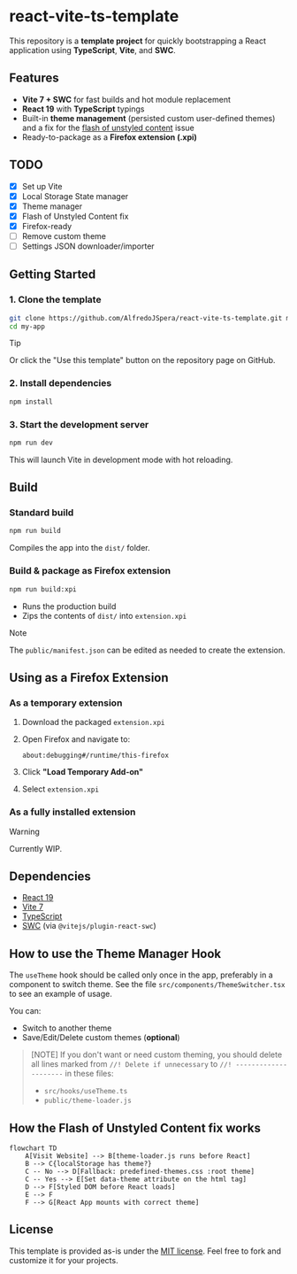 # react-vite-ts-template

This repository is a **template project** for quickly bootstrapping a React application using **TypeScript**, **Vite**, and **SWC**.

## Features

-   **Vite 7 + SWC** for fast builds and hot module replacement
-   **React 19** with **TypeScript** typings
-   Built-in **theme management** (persisted custom user-defined themes) and a fix for the [flash of unstyled content](https://en.wikipedia.org/wiki/Flash_of_unstyled_content) issue
-   Ready-to-package as a **Firefox extension (.xpi)**

## TODO

-   [x] Set up Vite
-   [x] Local Storage State manager
-   [x] Theme manager
-   [x] Flash of Unstyled Content fix
-   [x] Firefox-ready
-   [ ] Remove custom theme
-   [ ] Settings JSON downloader/importer

## Getting Started

### 1. Clone the template

```bash
git clone https://github.com/AlfredoJSpera/react-vite-ts-template.git my-app
cd my-app
```

> [!TIP]
> Or click the "Use this template" button on the repository page on GitHub.

### 2. Install dependencies

```bash
npm install
```

### 3. Start the development server

```bash
npm run dev
```

This will launch Vite in development mode with hot reloading.

## Build

### Standard build

```bash
npm run build
```

Compiles the app into the `dist/` folder.

### Build & package as Firefox extension

```bash
npm run build:xpi
```

-   Runs the production build
-   Zips the contents of `dist/` into `extension.xpi`

> [!NOTE]
> The `public/manifest.json` can be edited as needed to create the extension.

## Using as a Firefox Extension

### As a temporary extension

1. Download the packaged `extension.xpi`
2. Open Firefox and navigate to:

    ```
    about:debugging#/runtime/this-firefox
    ```

3. Click **"Load Temporary Add-on"**
4. Select `extension.xpi`

### As a fully installed extension

> [!WARNING]
> Currently WIP.

## Dependencies

-   [React 19](https://react.dev/)
-   [Vite 7](https://vitejs.dev/)
-   [TypeScript](https://www.typescriptlang.org/)
-   [SWC](https://swc.rs/) (via `@vitejs/plugin-react-swc`)

## How to use the Theme Manager Hook

The `useTheme` hook should be called only once in the app, preferably in a component to switch theme.
See the file `src/components/ThemeSwitcher.tsx` to see an example of usage.

You can:

-   Switch to another theme
-   Save/Edit/Delete custom themes (**optional**)

> [NOTE]
> If you don't want or need custom theming, you should delete all lines marked from `//! Delete if unnecessary` to `//! ---------------------` in these files:
>
> -   `src/hooks/useTheme.ts`
> -   `public/theme-loader.js`

## How the Flash of Unstyled Content fix works

```mermaid
flowchart TD
    A[Visit Website] --> B[theme-loader.js runs before React]
	B --> C{localStorage has theme?}
	C -- No --> D[Fallback: predefined-themes.css :root theme]
    C -- Yes --> E[Set data-theme attribute on the html tag]
	D --> F[Styled DOM before React loads]
	E --> F
	F --> G[React App mounts with correct theme]
```

## License

This template is provided as-is under the [MIT license](LICENSE). Feel free to fork and customize it for your projects.

